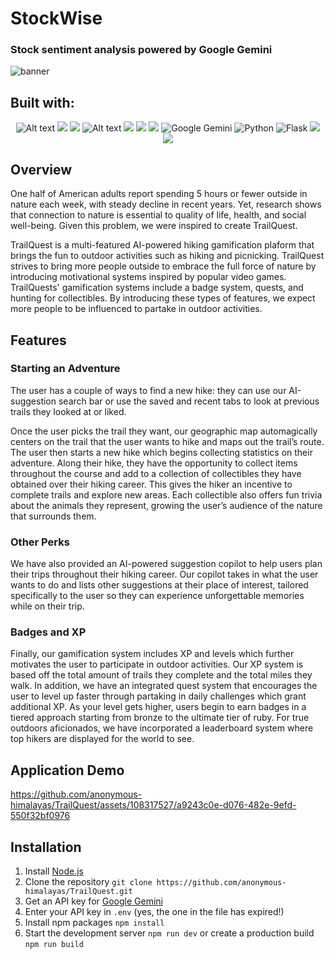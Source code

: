 # StockWise
### Stock sentiment analysis powered by Google Gemini
<img alt="banner" src="stockwise">

## Built with:
<div align="center">
  <img alt="Alt text" src="https://img.shields.io/badge/JavaScript-F7DF1E.svg?style=for-the-badge&logo=JavaScript&logoColor=black"/>
  <img src=https://img.shields.io/badge/React-61DAFB.svg?style=for-the-badge&logo=React&logoColor=black>
  <img src=https://img.shields.io/badge/Tailwind%20CSS-06B6D4.svg?style=for-the-badge&logo=Tailwind-CSS&logoColor=white>
  <img alt="Alt text" src="https://img.shields.io/badge/DaisyUI-5A0EF8.svg?style=for-the-badge&logo=DaisyUI&logoColor=white" />
  <img src=https://img.shields.io/badge/Framer-0055FF.svg?style=for-the-badge&logo=Framer&logoColor=white>
  <img src=https://img.shields.io/badge/Vite-646CFF.svg?style=for-the-badge&logo=Vite&logoColor=white>
  <img src=https://img.shields.io/badge/Node.js-5FA04E.svg?style=for-the-badge&logo=nodedotjs&logoColor=white>
  <img src=https://img.shields.io/badge/Google%20Gemini-886FBF?style=for-the-badge&logo=googlebard&logoColor=fff alt="Google Gemini">
  <img src="https://img.shields.io/badge/Python-3776AB.svg?style=for-the-badge&logo=Python&logoColor=white" alt="Python">
  <img src="https://img.shields.io/badge/Flask-000000.svg?style=for-the-badge&logo=Flask&logoColor=white" alt="Flask">
  <img src=https://img.shields.io/badge/Firebase-DD2C00.svg?style=for-the-badge&logo=Firebase&logoColor=white>
  <img src=https://img.shields.io/badge/Anaconda-44A833.svg?style=for-the-badge&logo=Anaconda&logoColor=white>
  
</div>

## Overview
One half of American adults report spending 5 hours or fewer outside in nature each week, with steady decline in recent years. Yet, research shows that connection to nature is essential to quality of life, health, and social well-being. Given this problem, we were inspired to create TrailQuest.

TrailQuest is a multi-featured AI-powered hiking gamification plaform that brings the fun to outdoor activities such as hiking and picnicking. TrailQuest strives to bring more people outside to embrace the full force of nature by introducing motivational systems inspired by popular video games. TrailQuests' gamification systems include a badge system, quests, and hunting for collectibles. By introducing these types of features, we expect more people to be influenced to partake in outdoor activities.

## Features
### Starting an Adventure
The user has a couple of ways to find a new hike: they can use our AI-suggestion search bar or use the saved and recent tabs to look at previous trails they looked at or liked.

Once the user picks the trail they want, our geographic map automagically centers on the trail that the user wants to hike and maps out the trail’s route. The user then starts a new hike which begins collecting statistics on their adventure. Along their hike, they have the opportunity to collect items throughout the course and add to a collection of collectibles they have obtained over their hiking career. This gives the hiker an incentive to complete trails and explore new areas. Each collectible also offers fun trivia about the animals they represent, growing the user’s audience of the nature that surrounds them.

### Other Perks
We have also provided an AI-powered suggestion copilot to help users plan their trips throughout their hiking career. Our copilot takes in what the user wants to do and lists other suggestions at their place of interest, tailored specifically to the user so they can experience unforgettable memories while on their trip.

### Badges and XP
Finally, our gamification system includes XP and levels which further motivates the user to participate in outdoor activities. Our XP system is based off the total amount of trails they complete and the total miles they walk. In addition, we have an integrated quest system that encourages the user to level up faster through partaking in daily challenges which grant additional XP. As your level gets higher, users begin to earn badges in a tiered approach starting from bronze to the ultimate tier of ruby. For true outdoors aficionados, we have incorporated a leaderboard system where top hikers are displayed for the world to see.

## Application Demo
https://github.com/anonymous-himalayas/TrailQuest/assets/108317527/a9243c0e-d076-482e-9efd-550f32bf0976

## Installation
1. Install [Node.js](https://nodejs.org)
2. Clone the repository `git clone https://github.com/anonymous-himalayas/TrailQuest.git`
3. Get an API key for [Google Gemini](https://ai.google.dev/tutorials/get_started_web#set-up-project)
4. Enter your API key in `.env` (yes, the one in the file has expired!)
6. Install npm packages `npm install`
7. Start the development server `npm run dev` or create a production build `npm run build`
